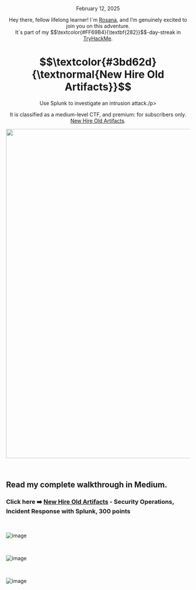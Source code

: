 <p align="center">February 12, 2025</p>
<p align="center">Hey there, fellow lifelong learner! I´m <a href="https://www.linkedin.com/in/rosanafssantos/">Rosana</a>, and I’m genuinely excited to join you on this adventure.<br>
It´s part of my $$\textcolor{#FF69B4}{\textbf{282}}$$-day-streak in  <a href="https://tryhackme.com">TryHackMe</a>.</p>

<h1 align="center">
  $$\textcolor{#3bd62d}{\textnormal{New Hire Old Artifacts}}$$
</h1>
<p align="center">Use Splunk to investigate an intrusion attack./p>
<p align="center">It is classified as a medium-level CTF, and premium: for subscribers only. <a href="https://tryhackme.com/room/newhireoldartifacts">New Hire Old Artifacts</a>.</p>
                                                              
<p align="center">
  <img width="900px" src="https://github.com/user-attachments/assets/908ec290-2077-4650-8729-16ed3f035c4a">
</p>

<br>

<h2>Read my complete walkthrough in Medium.</h2>

<h3 align="left"> Click here ➡️  <a href="https://medium.com/meetcyber/security-operations-incident-response-with-splunk-new-hire-old-artifacts-tryhackme-walkthrough-bf03b782ae03">New Hire Old Artifacts</a> - Security Operations, Incident Response with Splunk, 300 points</h3>


<br>

![image](https://github.com/user-attachments/assets/4886bc87-7539-4652-819a-9add01f6d1ea)


<br>

![image](https://github.com/user-attachments/assets/07219990-1314-4b05-8ca7-4a5d811784ec)


<br>

![image](https://github.com/user-attachments/assets/4b833ac0-394c-4e4f-b730-97158449b118)

